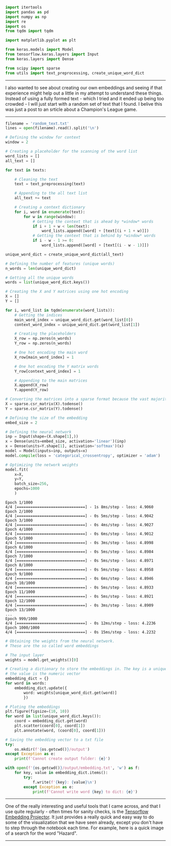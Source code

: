 ```python
import itertools
import pandas as pd
import numpy as np
import re
import os
from tqdm import tqdm

import matplotlib.pyplot as plt

from keras.models import Model
from tensorflow.keras.layers import Input
from keras.layers import Dense

from scipy import sparse
from utils import text_preprocessing, create_unique_word_dict
```
---
I also wanted to see about creating our own embeddings and seeing if that experience might help out a little in my attempt to understand these things. Instead of using a fully formed text - which I tried and it ended up being too crowded - I will just start with a random set of text that I found. I belive this was just a post to an srticle about a Champion's League game.

---

```python
filename = 'random_text.txt'
lines = open(filename).read().split('\n')
```


```python
# Defining the window for context
window = 2

# Creating a placeholder for the scanning of the word list
word_lists = []
all_text = []

for text in texts:

    # Cleaning the text
    text = text_preprocessing(text)

    # Appending to the all text list
    all_text += text 

    # Creating a context dictionary
    for i, word in enumerate(text):
        for w in range(window):
            # Getting the context that is ahead by *window* words
            if i + 1 + w < len(text): 
                word_lists.append([word] + [text[(i + 1 + w)]])
            # Getting the context that is behind by *window* words    
            if i - w - 1 >= 0:
                word_lists.append([word] + [text[(i - w - 1)]])

unique_word_dict = create_unique_word_dict(all_text)

# Defining the number of features (unique words)
n_words = len(unique_word_dict)

# Getting all the unique words 
words = list(unique_word_dict.keys())

# Creating the X and Y matrices using one hot encoding
X = []
Y = []

for i, word_list in tqdm(enumerate(word_lists)):
    # Getting the indices
    main_word_index = unique_word_dict.get(word_list[0])
    context_word_index = unique_word_dict.get(word_list[1])

    # Creating the placeholders   
    X_row = np.zeros(n_words)
    Y_row = np.zeros(n_words)

    # One hot encoding the main word
    X_row[main_word_index] = 1

    # One hot encoding the Y matrix words 
    Y_row[context_word_index] = 1

    # Appending to the main matrices
    X.append(X_row)
    Y.append(Y_row)
```

```python
# Converting the matrices into a sparse format because the vast majority of the data are 0s
X = sparse.csr_matrix(X).todense()
Y = sparse.csr_matrix(Y).todense()

# Defining the size of the embedding
embed_size = 2

# Defining the neural network
inp = Input(shape=(X.shape[1],))
x = Dense(units=embed_size, activation='linear')(inp)
x = Dense(units=Y.shape[1], activation='softmax')(x)
model = Model(inputs=inp, outputs=x)
model.compile(loss = 'categorical_crossentropy', optimizer = 'adam')

# Optimizing the network weights
model.fit(
    x=X, 
    y=Y, 
    batch_size=256,
    epochs=1000
    )    
```

```
Epoch 1/1000
4/4 [==============================] - 1s 8ms/step - loss: 4.9060
Epoch 2/1000
4/4 [==============================] - 0s 5ms/step - loss: 4.9042
Epoch 3/1000
4/4 [==============================] - 0s 4ms/step - loss: 4.9027
Epoch 4/1000
4/4 [==============================] - 0s 6ms/step - loss: 4.9012
Epoch 5/1000
4/4 [==============================] - 0s 3ms/step - loss: 4.8998
Epoch 6/1000
4/4 [==============================] - 0s 5ms/step - loss: 4.8984
Epoch 7/1000
4/4 [==============================] - 0s 5ms/step - loss: 4.8971
Epoch 8/1000
4/4 [==============================] - 0s 5ms/step - loss: 4.8958
Epoch 9/1000
4/4 [==============================] - 0s 6ms/step - loss: 4.8946
Epoch 10/1000
4/4 [==============================] - 0s 5ms/step - loss: 4.8933
Epoch 11/1000
4/4 [==============================] - 0s 5ms/step - loss: 4.8921
Epoch 12/1000
4/4 [==============================] - 0s 3ms/step - loss: 4.8909
Epoch 13/1000
...
Epoch 999/1000
4/4 [==============================] - 0s 12ms/step - loss: 4.2236
Epoch 1000/1000
4/4 [==============================] - 0s 15ms/step - loss: 4.2232
```

```python
# Obtaining the weights from the neural network. 
# These are the so called word embeddings

# The input layer 
weights = model.get_weights()[0]

# Creating a dictionary to store the embeddings in. The key is a unique word and 
# the value is the numeric vector
embedding_dict = {}
for word in words: 
    embedding_dict.update({
        word: weights[unique_word_dict.get(word)]
        })

# Ploting the embeddings
plt.figure(figsize=(10, 10))
for word in list(unique_word_dict.keys()):
    coord = embedding_dict.get(word)
    plt.scatter(coord[0], coord[1])
    plt.annotate(word, (coord[0], coord[1]))       

# Saving the embedding vector to a txt file
try:
    os.mkdir(f'{os.getcwd()}/output')        
except Exception as e:
    print(f'Cannot create output folder: {e}')

with open(f'{os.getcwd()}/output/embedding.txt', 'w') as f:
    for key, value in embedding_dict.items():
        try:
            f.write(f'{key}: {value}\n')   
        except Exception as e:
            print(f'Cannot write word {key} to dict: {e}')       
```

---
One of the really interesting and useful tools that I came across, and that I use quite regularly - often times for sanity checks, is the [Tensorflow Embedding Projector](https://projector.tensorflow.org/). It just provides a really quick and easy way to do some of the visualization that we have seen already, except you don't have to step through the notebook each time. For example, here is a quick image of a search for the word "Hazard".

---